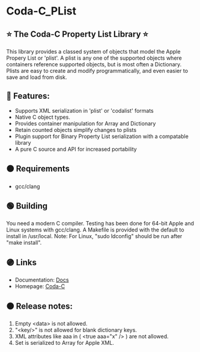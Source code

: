 
# Coda-C_PList

## ⭐️ The Coda-C Property List Library ⭐️

This library provides a classed system of objects that model the Apple Propery List or 'plist'.
A plist is any one of the supported objects where containers reference
supported objects, but is most often a Dictionary.
Plists are easy to create and modify programmatically, and even easier to save and load from disk.

## 🔵 Features:

* Supports XML serialization in 'plist' or 'codalist' formats
* Native C object types.
* Provides container manipulation for Array and Dictionary
* Retain counted objects simplify changes to plists
* Plugin support for Binary Property List serialization with a compatable library
* A pure C source and API for increased portability

## 🟤 Requirements

* gcc/clang

## 🟢 Building

You need a modern C compiler.  Testing has been done for 64-bit Apple and Linux systems with gcc/clang.  A Makefile is provided with the default to install in /usr/local.
Note:  For Linux, "sudo ldconfig" should be run after "make install".

## 🟣 Links

* Documentation:  [Docs](https://github.com/actguru/coda-c_plist-docs)
* Homepage:  [Coda-C](https://coda-c.com/)

## 🟠 Release notes:
1. Empty \<data\> is not allowed.
2. "\<key/\>" is not allowed for blank dictionary keys.
3. XML attributes like aaa in ( \<true aaa="x" /\> ) are not allowed.
4. Set is serialized to Array for Apple XML.
